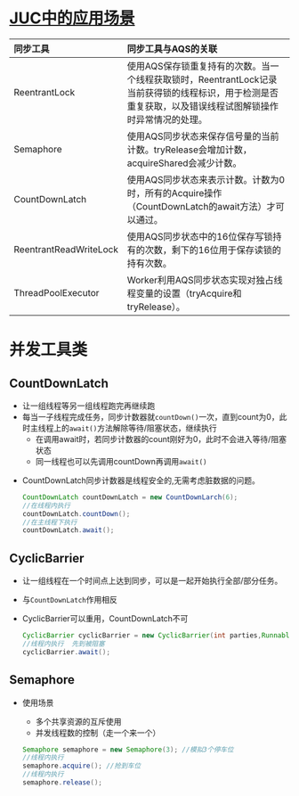 # [JUC中的应用场景](https://tech.meituan.com/2019/12/05/aqs-theory-and-apply.html)

| 同步工具               | 同步工具与AQS的关联                                          |
| :--------------------- | :----------------------------------------------------------- |
| ReentrantLock          | 使用AQS保存锁重复持有的次数。当一个线程获取锁时，ReentrantLock记录当前获得锁的线程标识，用于检测是否重复获取，以及错误线程试图解锁操作时异常情况的处理。 |
| Semaphore              | 使用AQS同步状态来保存信号量的当前计数。tryRelease会增加计数，acquireShared会减少计数。 |
| CountDownLatch         | 使用AQS同步状态来表示计数。计数为0时，所有的Acquire操作（CountDownLatch的await方法）才可以通过。 |
| ReentrantReadWriteLock | 使用AQS同步状态中的16位保存写锁持有的次数，剩下的16位用于保存读锁的持有次数。 |
| ThreadPoolExecutor     | Worker利用AQS同步状态实现对独占线程变量的设置（tryAcquire和tryRelease）。 |




# 并发工具类

## CountDownLatch

* 让一组线程等另一组线程跑完再继续跑
* 每当一子线程完成任务，同步计数器就`countDown()`一次，直到count为0，此时主线程上的`await()`方法解除等待/阻塞状态，继续执行
  * 在调用await时，若同步计数器的count刚好为0，此时不会进入等待/阻塞状态
  * 同一线程也可以先调用countDown再调用`await()`

- CountDownLatch同步计数器是线程安全的,无需考虑脏数据的问题。

  ```java
  CountDownLatch countDownLatch = new CountDownLarch(6);
  //在线程内执行
  countDownLatch.countDown();
  //在主线程下执行
  countDownLatch.await();
  ```

##  CyclicBarrier

*  让一组线程在一个时间点上达到同步，可以是一起开始执行全部/部分任务。

* 与`CountDownLatch`作用相反

* CyclicBarrier可以重用，CountDownLatch不可

  ```java
  CyclicBarrier cyclicBarrier = new CyclicBarrier(int parties,Runnable barrierAction)；
  //线程内执行  先到被阻塞
  cyclicBarrier.await();
  ```

## Semaphore

* 使用场景

  * 多个共享资源的互斥使用
  * 并发线程数的控制（走一个来一个）

  ```java
  Semaphore semaphore = new Semaphore(3); //模拟3个停车位
  //线程内执行
  semaphore.acquire(); //抢到车位
  //线程内执行
  semaphore.release();
  ```























